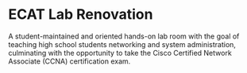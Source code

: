 # ECAT Lab Renovation
A student-maintained and oriented hands-on lab room with the goal of teaching high school students networking and system administration, culminating with the opportunity to take the Cisco Certified Network Associate (CCNA) certification exam.
